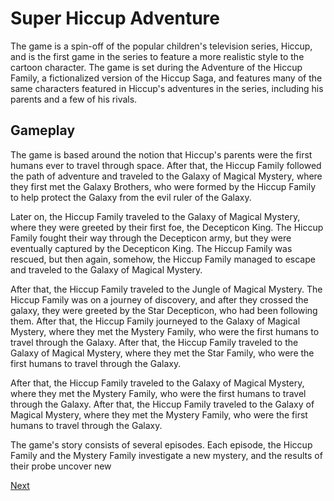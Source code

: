 # Super Hiccup Adventure

The game is a spin-off of the popular children's television series, Hiccup, and is the first game in the series to feature a more realistic style to the cartoon character. The game is set during the Adventure of the Hiccup Family, a fictionalized version of the Hiccup Saga, and features many of the same characters featured in Hiccup's adventures in the series, including his parents and a few of his rivals.

## Gameplay

The game is based around the notion that Hiccup's parents were the first humans ever to travel through space. After that, the Hiccup Family followed the path of adventure and traveled to the Galaxy of Magical Mystery, where they first met the Galaxy Brothers, who were formed by the Hiccup Family to help protect the Galaxy from the evil ruler of the Galaxy.

Later on, the Hiccup Family traveled to the Galaxy of Magical Mystery, where they were greeted by their first foe, the Decepticon King. The Hiccup Family fought their way through the Decepticon army, but they were eventually captured by the Decepticon King. The Hiccup Family was rescued, but then again, somehow, the Hiccup Family managed to escape and traveled to the Galaxy of Magical Mystery.

After that, the Hiccup Family traveled to the Jungle of Magical Mystery. The Hiccup Family was on a journey of discovery, and after they crossed the galaxy, they were greeted by the Star Decepticon, who had been following them. After that, the Hiccup Family journeyed to the Galaxy of Magical Mystery, where they met the Mystery Family, who were the first humans to travel through the Galaxy. After that, the Hiccup Family traveled to the Galaxy of Magical Mystery, where they met the Star Family, who were the first humans to travel through the Galaxy.

After that, the Hiccup Family traveled to the Galaxy of Magical Mystery, where they met the Mystery Family, who were the first humans to travel through the Galaxy. After that, the Hiccup Family traveled to the Galaxy of Magical Mystery, where they met the Mystery Family, who were the first humans to travel through the Galaxy.

The game's story consists of several episodes. Each episode, the Hiccup Family and the Mystery Family investigate a new mystery, and the results of their probe uncover new

[Next](182.md)